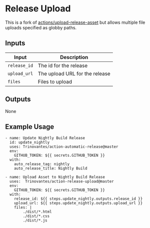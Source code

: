 # Release Upload

This is a fork of [actions/upload-release-asset](https://github.com/marketplace/actions/upload-a-release-asset) but allows multiple file uploads specified as globby paths.

## Inputs

| Input        | Description
| ------------ | ---
| `release_id` | The id for the release
| `upload_url` | The upload URL for the release
| `files`      | Files to upload

## Outputs

None

## Example Usage

```
- name: Update Nightly Build Release
  id: update_nightly
  uses: Trinovantes/action-automatic-release@master
  env:
    GITHUB_TOKEN: ${{ secrets.GITHUB_TOKEN }}
  with:
    auto_release_tag: nightly
    auto_release_title: Nightly Build

- name: Upload Asset to Nightly Build Release
  uses:  Trinovantes/action-release-upload@master
  env:
    GITHUB_TOKEN: ${{ secrets.GITHUB_TOKEN }}
  with:
    release_id: ${{ steps.update_nightly.outputs.release_id }}
    upload_url: ${{ steps.update_nightly.outputs.upload_url }}
    files: |
        ./dist/*.html
        ./dist/*.css
        ./dist/*.js
```
